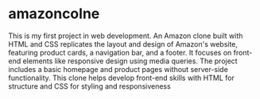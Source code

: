 # amazoncolne
This is my first project in web development.
An Amazon clone built with HTML and CSS replicates the layout and design of Amazon's website, featuring product cards, a navigation bar, and a footer. It focuses on front-end elements like responsive design using media queries. The project includes a basic homepage and product pages without server-side functionality. This clone helps develop front-end skills with HTML for structure and CSS for styling and responsiveness
